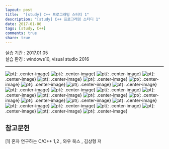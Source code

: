 ---layout: post
title:  "[study] C++ 프로그래밍 스터디 1"
description: "[study] C++ 프로그래밍 스터디 1"
date: 2017-01-06
tags: [study, C++]
comments: true
share: true
---

실습 기간 : 2017.01.05  
실습 환경 : windows10, visual studio 2016  

---

![pt]({{site.url}}/img/C++/seminar1/02.jpg){: .center-image}
![pt]({{site.url}}/img/C++/seminar1/03.jpg){: .center-image}
![pt]({{site.url}}/img/C++/seminar1/04.jpg){: .center-image}
![pt]({{site.url}}/img/C++/seminar1/05.jpg){: .center-image}
![pt]({{site.url}}/img/C++/seminar1/06.jpg){: .center-image}
![pt]({{site.url}}/img/C++/seminar1/07.jpg){: .center-image}
![pt]({{site.url}}/img/C++/seminar1/08.jpg){: .center-image}
![pt]({{site.url}}/img/C++/seminar1/09.jpg){: .center-image}
![pt]({{site.url}}/img/C++/seminar1/10.jpg){: .center-image}
![pt]({{site.url}}/img/C++/seminar1/11.jpg){: .center-image}
![pt]({{site.url}}/img/C++/seminar1/12.jpg){: .center-image}
![pt]({{site.url}}/img/C++/seminar1/13.jpg){: .center-image}
![pt]({{site.url}}/img/C++/seminar1/14.jpg){: .center-image}
![pt]({{site.url}}/img/C++/seminar1/15.jpg){: .center-image}
![pt]({{site.url}}/img/C++/seminar1/16.jpg){: .center-image}
![pt]({{site.url}}/img/C++/seminar1/17.jpg){: .center-image}
![pt]({{site.url}}/img/C++/seminar1/18.jpg){: .center-image}
![pt]({{site.url}}/img/C++/seminar1/19.jpg){: .center-image}
![pt]({{site.url}}/img/C++/seminar1/20.jpg){: .center-image}
![pt]({{site.url}}/img/C++/seminar1/21.jpg){: .center-image}
![pt]({{site.url}}/img/C++/seminar1/22.jpg){: .center-image}
![pt]({{site.url}}/img/C++/seminar1/23.jpg){: .center-image}
![pt]({{site.url}}/img/C++/seminar1/24.jpg){: .center-image}
![pt]({{site.url}}/img/C++/seminar1/25.jpg){: .center-image}
![pt]({{site.url}}/img/C++/seminar1/26.jpg){: .center-image}
![pt]({{site.url}}/img/C++/seminar1/27.jpg){: .center-image}


참고문헌
---

[1] 혼자 연구하는 C/C++ 1,2 , 와우 북스 , 김상형 저
